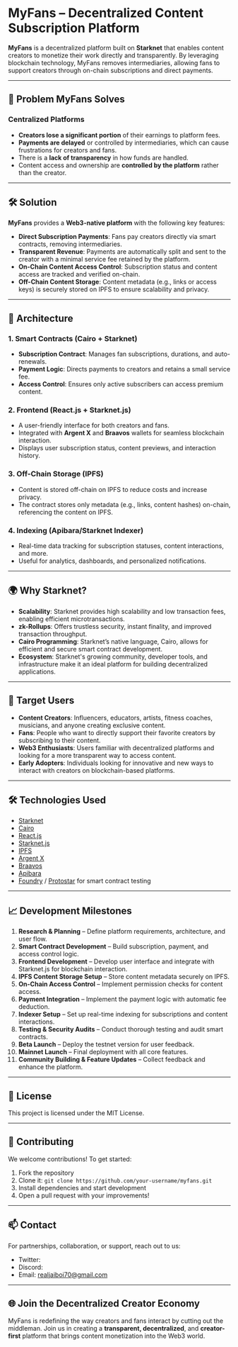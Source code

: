 # MyFans – Decentralized Content Subscription Platform

**MyFans** is a decentralized platform built on **Starknet** that enables content creators to monetize their work directly and transparently. By leveraging blockchain technology, MyFans removes intermediaries, allowing fans to support creators through on-chain subscriptions and direct payments.

---

## 🎯 Problem MyFans Solves

### Centralized Platforms
- **Creators lose a significant portion** of their earnings to platform fees.
- **Payments are delayed** or controlled by intermediaries, which can cause frustrations for creators and fans.
- There is a **lack of transparency** in how funds are handled.
- Content access and ownership are **controlled by the platform** rather than the creator.

---

## 🛠️ Solution

**MyFans** provides a **Web3-native platform** with the following key features:
- **Direct Subscription Payments**: Fans pay creators directly via smart contracts, removing intermediaries.
- **Transparent Revenue**: Payments are automatically split and sent to the creator with a minimal service fee retained by the platform.
- **On-Chain Content Access Control**: Subscription status and content access are tracked and verified on-chain.
- **Off-Chain Content Storage**: Content metadata (e.g., links or access keys) is securely stored on IPFS to ensure scalability and privacy.

---

## 🧱 Architecture

### 1. **Smart Contracts (Cairo + Starknet)**
- **Subscription Contract**: Manages fan subscriptions, durations, and auto-renewals.
- **Payment Logic**: Directs payments to creators and retains a small service fee.
- **Access Control**: Ensures only active subscribers can access premium content.

### 2. **Frontend (React.js + Starknet.js)**
- A user-friendly interface for both creators and fans.
- Integrated with **Argent X** and **Braavos** wallets for seamless blockchain interaction.
- Displays user subscription status, content previews, and interaction history.

### 3. **Off-Chain Storage (IPFS)**
- Content is stored off-chain on IPFS to reduce costs and increase privacy.
- The contract stores only metadata (e.g., links, content hashes) on-chain, referencing the content on IPFS.

### 4. **Indexing (Apibara/Starknet Indexer)**
- Real-time data tracking for subscription statuses, content interactions, and more.
- Useful for analytics, dashboards, and personalized notifications.

---

## 🌍 Why Starknet?

- **Scalability**: Starknet provides high scalability and low transaction fees, enabling efficient microtransactions.
- **zk-Rollups**: Offers trustless security, instant finality, and improved transaction throughput.
- **Cairo Programming**: Starknet’s native language, Cairo, allows for efficient and secure smart contract development.
- **Ecosystem**: Starknet's growing community, developer tools, and infrastructure make it an ideal platform for building decentralized applications.

---

## 👥 Target Users

- **Content Creators**: Influencers, educators, artists, fitness coaches, musicians, and anyone creating exclusive content.
- **Fans**: People who want to directly support their favorite creators by subscribing to their content.
- **Web3 Enthusiasts**: Users familiar with decentralized platforms and looking for a more transparent way to access content.
- **Early Adopters**: Individuals looking for innovative and new ways to interact with creators on blockchain-based platforms.

---

## 🛠 Technologies Used

- [Starknet](https://www.starknet.io/)
- [Cairo](https://www.cairo-lang.org/)
- [React.js](https://reactjs.org/)
- [Starknet.js](https://github.com/0xs34n/starknet.js)
- [IPFS](https://ipfs.io/)
- [Argent X](https://www.argent.xyz/argent-x/)
- [Braavos](https://braavos.app/)
- [Apibara](https://www.apibara.com/)
- [Foundry](https://book.getfoundry.sh/) / [Protostar](https://docs.swmansion.com/protostar/) for smart contract testing

---

## 📈 Development Milestones

1. **Research & Planning** – Define platform requirements, architecture, and user flow.
2. **Smart Contract Development** – Build subscription, payment, and access control logic.
3. **Frontend Development** – Develop user interface and integrate with Starknet.js for blockchain interaction.
4. **IPFS Content Storage Setup** – Store content metadata securely on IPFS.
5. **On-Chain Access Control** – Implement permission checks for content access.
6. **Payment Integration** – Implement the payment logic with automatic fee deduction.
7. **Indexer Setup** – Set up real-time indexing for subscriptions and content interactions.
8. **Testing & Security Audits** – Conduct thorough testing and audit smart contracts.
9. **Beta Launch** – Deploy the testnet version for user feedback.
10. **Mainnet Launch** – Final deployment with all core features.
11. **Community Building & Feature Updates** – Collect feedback and enhance the platform.

---

## 📄 License

This project is licensed under the MIT License.

---

## 🤝 Contributing

We welcome contributions! To get started:

1. Fork the repository
2. Clone it: `git clone https://github.com/your-username/myfans.git`
3. Install dependencies and start development
4. Open a pull request with your improvements!

---

## 📫 Contact

For partnerships, collaboration, or support, reach out to us:

- Twitter: 
- Discord: 
- Email: realjaiboi70@gmail.com

---

## 🌐 Join the Decentralized Creator Economy

MyFans is redefining the way creators and fans interact by cutting out the middleman. Join us in creating a **transparent, decentralized**, and **creator-first** platform that brings content monetization into the Web3 world.
